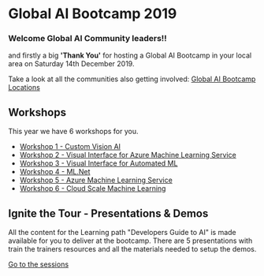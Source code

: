 # Global AI Bootcamp 2019 

### Welcome Global AI Community leaders!!
and firstly a big **'Thank You'** for hosting a Global AI Bootcamp in your local area on Saturday 14th December 2019.

Take a look at all the communities also getting involved: [Global AI Bootcamp Locations](https://globalai.community/global-ai-bootcamp/)


## Workshops
This year we have 6 workshops for you.
- [Workshop 1 - Custom Vision AI](https://github.com/GlobalAICommunity/Workshop-CustomVisionAITools)
- [Workshop 2 - Visual Interface for Azure Machine Learning Service](https://github.com/GlobalAICommunity/Workshop-VisualInterfaceAzureMLSWine)
- [Workshop 3 - Visual Interface for Automated ML](https://github.com/GlobalAICommunity/Workshop-VisualInterfaceAutoMLWine)
- [Workshop 4 - ML.Net](https://github.com/GlobalAICommunity/Workshop-MLNet)
- [Workshop 5 - Azure Machine Learning Service](https://github.com/GlobalAICommunity/Workshop-AMLS)
- [Workshop 6 - Cloud Scale Machine Learning](https://github.com/cloudscaleml/workshop)



## Ignite the Tour - Presentations & Demos
All the content for the Learning path "Developers Guide to AI" is made available for you to deliver at the bootcamp. There are 5 presentations with train the trainers resources and all the materials needed to setup the demos.

[Go to the sessions](ignite-the-tour.md)
